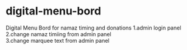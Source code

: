 # digital-menu-bord
Digital Menu Bord for namaz timing and donations
1.admin login panel
<br>
2.change namaz timiing from admin panel
<br>
3.change marquee text from admin panel

